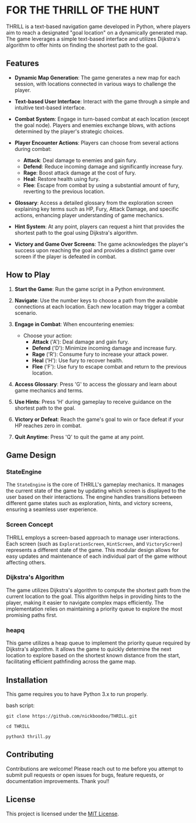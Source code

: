 # FOR THE THRILL OF THE HUNT

THRILL is a text-based navigation game developed in Python, where players aim to reach a designated "goal location" on a dynamically generated map. The game leverages a simple text-based interface and utilizes Dijkstra's algorithm to offer hints on finding the shortest path to the goal.

## Features

- **Dynamic Map Generation**: The game generates a new map for each session, with locations connected in various ways to challenge the player.

- **Text-based User Interface**: Interact with the game through a simple and intuitive text-based interface.

- **Combat System**: Engage in turn-based combat at each location (except the goal node). Players and enemies exchange blows, with actions determined by the player's strategic choices.

- **Player Encounter Actions**: Players can choose from several actions during combat:
  - **Attack**: Deal damage to enemies and gain fury.
  - **Defend**: Reduce incoming damage and significantly increase fury.
  - **Rage**: Boost attack damage at the cost of fury.
  - **Heal**: Restore health using fury.
  - **Flee**: Escape from combat by using a substantial amount of fury, reverting to the previous location.

- **Glossary**: Access a detailed glossary from the exploration screen explaining key terms such as HP, Fury, Attack Damage, and specific actions, enhancing player understanding of game mechanics.

- **Hint System**: At any point, players can request a hint that provides the shortest path to the goal using Dijkstra's algorithm.

- **Victory and Game Over Screens**: The game acknowledges the player's success upon reaching the goal and provides a distinct game over screen if the player is defeated in combat.

## How to Play

1. **Start the Game**: Run the game script in a Python environment.

2. **Navigate**: Use the number keys to choose a path from the available connections at each location. Each new location may trigger a combat scenario.

3. **Engage in Combat**: When encountering enemies:
   - Choose your action:
     - **Attack** ('A'): Deal damage and gain fury.
     - **Defend** ('D'): Minimize incoming damage and increase fury.
     - **Rage** ('R'): Consume fury to increase your attack power.
     - **Heal** ('H'): Use fury to recover health.
     - **Flee** ('F'): Use fury to escape combat and return to the previous location.

4. **Access Glossary**: Press 'G' to access the glossary and learn about game mechanics and terms.

5. **Use Hints**: Press 'H' during gameplay to receive guidance on the shortest path to the goal.

6. **Victory or Defeat**: Reach the game's goal to win or face defeat if your HP reaches zero in combat.

7. **Quit Anytime**: Press 'Q' to quit the game at any point.

## Game Design

### StateEngine

The `StateEngine` is the core of THRILL's gameplay mechanics. It manages the current state of the game by updating which screen is displayed to the user based on their interactions. The engine handles transitions between different game states such as exploration, hints, and victory screens, ensuring a seamless user experience.

### Screen Concept

THRILL employs a screen-based approach to manage user interactions. Each screen (such as `ExplorationScreen`, `HintScreen`, and `VictoryScreen`) represents a different state of the game. This modular design allows for easy updates and maintenance of each individual part of the game without affecting others.

### Dijkstra's Algorithm

The game utilizes Dijkstra's algorithm to compute the shortest path from the current location to the goal. This algorithm helps in providing hints to the player, making it easier to navigate complex maps efficiently. The implementation relies on maintaining a priority queue to explore the most promising paths first.

### heapq

This game utilizes a heap queue to implement the priority queue required by Dijkstra's algorithm. It allows the game to quickly determine the next location to explore based on the shortest known distance from the start, facilitating efficient pathfinding across the game map.

## Installation

This game requires you to have Python 3.x to run properly. 

bash script:
```
git clone https://github.com/nickboodoo/THRILL.git

cd THRILL

python3 thrill.py
```
## Contributing

Contributions are welcome! Please reach out to me before you attempt to submit pull requests or open issues for bugs, feature requests, or documentation improvements. Thank you!!

## License

This project is licensed under the [MIT License](./LICENSE).

